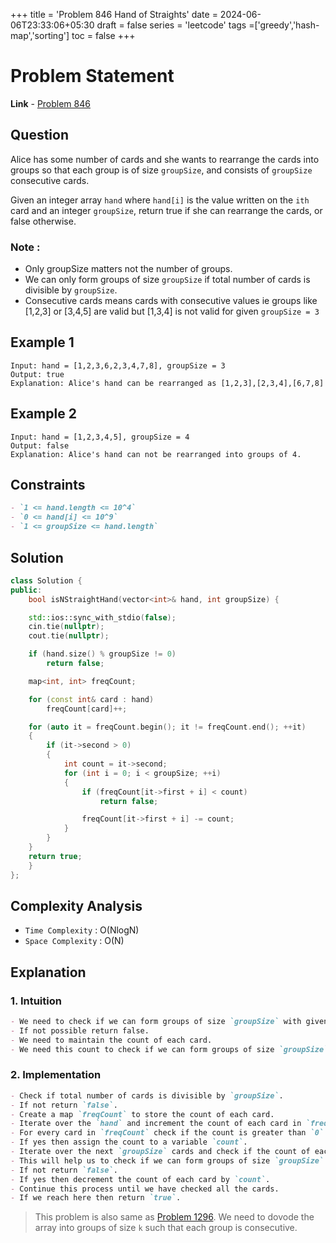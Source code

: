 +++
title = 'Problem 846 Hand of Straights'
date = 2024-06-06T23:33:06+05:30
draft = false
series = 'leetcode'
tags =['greedy','hash-map','sorting']
toc = false
+++

# Problem Statement

**Link** - [Problem 846](https://leetcode.com/problems/hand-of-straights/description/)

## Question

Alice has some number of cards and she wants to rearrange the cards into groups so that each group is of size `groupSize`, and consists of `groupSize` consecutive cards.

Given an integer array `hand` where `hand[i]` is the value written on the `ith` card and an integer `groupSize`, return true if she can rearrange the cards, or false otherwise.

### Note :

- Only groupSize matters not the number of groups.
- We can only form groups of size `groupSize` if total number of cards is divisible by `groupSize`.
- Consecutive cards means cards with consecutive values ie groups like [1,2,3] or [3,4,5] are valid but [1,3,4] is not valid for given `groupSize = 3`

## Example 1

```text
Input: hand = [1,2,3,6,2,3,4,7,8], groupSize = 3
Output: true
Explanation: Alice's hand can be rearranged as [1,2,3],[2,3,4],[6,7,8]
```

## Example 2

```text
Input: hand = [1,2,3,4,5], groupSize = 4
Output: false
Explanation: Alice's hand can not be rearranged into groups of 4.
```

## Constraints

```markdown
- `1 <= hand.length <= 10^4`
- `0 <= hand[i] <= 10^9`
- `1 <= groupSize <= hand.length`
```

## Solution

```cpp
class Solution {
public:
    bool isNStraightHand(vector<int>& hand, int groupSize) {

    std::ios::sync_with_stdio(false);
    cin.tie(nullptr);
    cout.tie(nullptr);

    if (hand.size() % groupSize != 0)
        return false;

    map<int, int> freqCount;

    for (const int& card : hand)
        freqCount[card]++;

    for (auto it = freqCount.begin(); it != freqCount.end(); ++it)
    {
        if (it->second > 0)
        {
            int count = it->second;
            for (int i = 0; i < groupSize; ++i)
            {
                if (freqCount[it->first + i] < count)
                    return false;

                freqCount[it->first + i] -= count;
            }
        }
    }
    return true;
    }
};
```

## Complexity Analysis

- `Time Complexity` : O(NlogN)
- `Space Complexity` : O(N)

## Explanation

### 1. Intuition

```markdown
- We need to check if we can form groups of size `groupSize` with given cards.
- If not possible return false.
- We need to maintain the count of each card.
- We need this count to check if we can form groups of size `groupSize`.
```

### 2. Implementation

```markdown
- Check if total number of cards is divisible by `groupSize`.
- If not return `false`.
- Create a map `freqCount` to store the count of each card.
- Iterate over the `hand` and increment the count of each card in `freqCount`.
- For every card in `freqCount` check if the count is greater than `0`.
- If yes then assign the count to a variable `count`.
- Iterate over the next `groupSize` cards and check if the count of each card is greater than or equal to `count`.
- This will help us to check if we can form groups of size `groupSize` with current card and next `groupSize-1` cards.
- If not return `false`.
- If yes then decrement the count of each card by `count`.
- Continue this process until we have checked all the cards.
- If we reach here then return `true`.
```

> This problem is also same as [Problem 1296](https://leetcode.com/problems/divide-array-in-sets-of-k-consecutive-numbers/description/). We need to dovode the array into groups of size `k` such that each group is consecutive.
